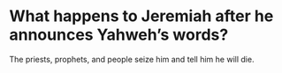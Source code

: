 # What happens to Jeremiah after he announces Yahweh’s words?

The priests, prophets, and people seize him and tell him he will die.
